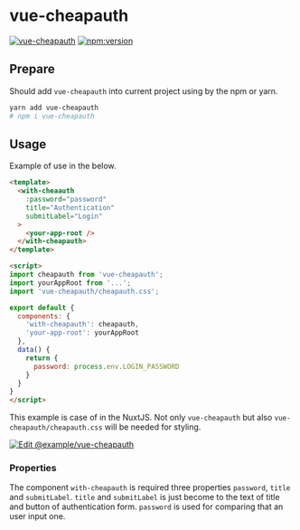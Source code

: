 # vue-cheapauth

[![vue-cheapauth](https://badgen.net/badge//nju33,cheapauth/000?icon=github&list=1)](https://github.com/nju33/cheapauth)
[![npm:version](https://badgen.net/npm/v/vue-cheapauth?icon=npm&label=)](https://www.npmjs.com/package/vue-cheapauth)

## Prepare

Should add `vue-cheapauth` into current project using by the npm or yarn.

```sh
yarn add vue-cheapauth
# npm i vue-cheapauth
```

## Usage

Example of use in the below.

```html
<template>
  <with-cheaauth
    :password="password"
    title="Authentication"
    submitLabel="Login"
  >
    <your-app-root />
  </with-cheapauth>
</template>

<script>
import cheapauth from 'vue-cheapauth';
import yourAppRoot from '...';
import 'vue-cheapauth/cheapauth.css';

export default {
  components: {
    'with-cheapauth': cheapauth,
    'your-app-root': yourAppRoot
  },
  data() {
    return {
      password: process.env.LOGIN_PASSWORD
    }
  }
}
</script>
```

This example is case of in the NuxtJS. Not only `vue-cheapauth` but also `vue-cheapauth/cheapauth.css` will be needed for styling.

[![Edit @example/vue-cheapauth](https://codesandbox.io/static/img/play-codesandbox.svg)](https://codesandbox.io/s/github/nju33/cheapauth/tree/%40example%2Fvue-cheapauth/?fontsize=14)

### Properties

The component `with-cheapauth` is required three properties `password`, `title` and `submitLabel`. `title` and `submitLabel` is just become to the text of title and button of authentication form.
`password` is used for comparing that an user input one.
